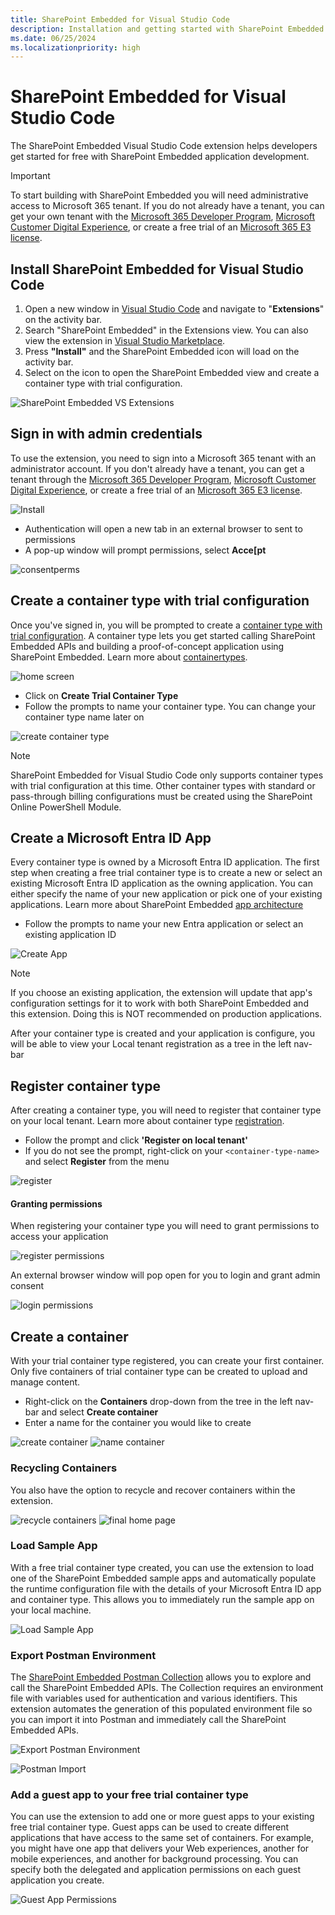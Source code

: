 ```yaml
---
title: SharePoint Embedded for Visual Studio Code
description: Installation and getting started with SharePoint Embedded for Visual Studio Code
ms.date: 06/25/2024
ms.localizationpriority: high
---
```


# SharePoint Embedded for Visual Studio Code

The SharePoint Embedded Visual Studio Code extension helps developers get started for free with SharePoint Embedded application development. 

> [!IMPORTANT]
> To start building with SharePoint Embedded you will need administrative access to Microsoft 365 tenant.
> If you do not already have a tenant, you can get your own tenant with the [Microsoft 365 Developer Program](https://developer.microsoft.com/microsoft-365/dev-program), [Microsoft Customer Digital Experience](https://cdx.transform.microsoft.com/), or create a free trial of an [Microsoft 365 E3 license](https://www.microsoft.com/en-us/microsoft-365/enterprise/microsoft365-plans-and-pricing).


## Install SharePoint Embedded for Visual Studio Code

1. Open a new window in [Visual Studio Code](https://code.visualstudio.com/) and navigate to "**Extensions**" on the activity bar.
1. Search "SharePoint Embedded" in the Extensions view. You can also view the extension in [Visual Studio Marketplace](https://marketplace.visualstudio.com/items?itemName=SharepointEmbedded.ms-sharepoint-embedded-vscode-extension).
1. Press **"Install"** and the SharePoint Embedded icon will load on the activity bar.
1. Select on the icon to open the SharePoint Embedded view and create a container type with trial configuration.

![SharePoint Embedded VS Extensions](../images/vsx-images/1downloadvsx.png)


## Sign in with admin credentials

To use the extension, you need to sign into a Microsoft 365 tenant with an administrator account.
If you don't already have a tenant, you can get a tenant through the [Microsoft 365 Developer Program](https://developer.microsoft.com/microsoft-365/dev-program), [Microsoft Customer Digital Experience](https://cdx.transform.microsoft.com/), or create a free trial of an [Microsoft 365 E3 license](https://www.microsoft.com/en-us/microsoft-365/enterprise/microsoft365-plans-and-pricing).


![Install](../images/vsx-images/2vsx-signin.png)


* Authentication will open a new tab in an external browser to sent to permissions
* A pop-up window will prompt permissions, select **Acce[pt**
 
 
![consentperms](../images/vsx-images/3vsx-grant-admin-consent.png)





## Create a container type with trial configuration

Once you've signed in,  you will be prompted to create a [container type with trial configuration](../concepts/app-concepts/containertypes.md#trial-use). A container type lets you get started calling SharePoint Embedded APIs and building a proof-of-concept application using SharePoint Embedded. Learn more about [containertypes](../concepts/app-concepts/containertypes.md).

![home screen](../images/vsx-images/4vsx-home-screen.png)

* Click on **Create Trial Container Type**
* Follow the prompts to name your container type. You can change your container type name later on

![create container type](../images/vsx-images/5a-name-ct.png)

> [!NOTE]
> SharePoint Embedded for Visual Studio Code only supports container types with trial configuration at this time. Other container types with standard or pass-through billing configurations must be created using the SharePoint Online PowerShell Module.

## Create a Microsoft Entra ID App

Every container type is owned by a Microsoft Entra ID application. The first step when creating a free trial container type is to create a new or select an existing Microsoft Entra ID application as the owning application. You can either specify the name of your new application or pick one of your existing applications. Learn more about SharePoint Embedded [app architecture](../concepts/app-concepts/app-architecture.md)

* Follow the prompts to name your new Entra application or select an existing application ID

![Create App](../images/vsx-images/6aname-app.png)

> [!NOTE]
> If you choose an existing application, the extension will update that app's configuration settings for it to work with both SharePoint Embedded and this extension. Doing this is NOT recommended on production applications.


After your container type is created and your application is configure, you will be able to view your Local tenant registration as a tree in the left nav-bar


## Register container type

After creating a container type, you will need to register that container type on your local tenant. Learn more about container type [registration](../concepts/app-concepts/register-api-documentation.md).

* Follow the prompt and click **'Register on local tenant'**
* If you do not see the prompt, right-click on your `<container-type-name>` and select **Register** from the menu

![register](../images/vsx-images/7aregister-ct.png)

#### Granting permissions

When registering your container type you will need to grant permissions to access your application

![register permissions](../images/vsx-images/8aopenconsentlink.png)

An external browser window will pop open for you to login and grant admin consent

![login permissions](../images/vsx-images/9alogin-grant-permissions.png)

## Create a container

With your trial container type registered, you can create your first container. Only five containers of trial container type can be created to upload and manage content.

* Right-click on the **Containers** drop-down from the tree in the left nav-bar and select **Create container**
* Enter a name for the container you would like to create

![create container](../images/vsx-images/10acreate-container.png)
![name container](../images/vsx-images/11aname-first-cont.png)

### Recycling Containers

You also have the option to recycle and recover containers within the extension.

![recycle containers](../images/vsx-images/12arecycle-cont.png)
![final home page](../images/vsx-images/a-final-home-page.png)


### Load Sample App

With a free trial container type created, you can use the extension to load one of the SharePoint Embedded sample apps and automatically populate the runtime configuration file with the details of your Microsoft Entra ID app and container type. This allows you to immediately run the sample app on your local machine.

![Load Sample App](https://github.com/microsoft/SharePoint-Embedded-VS-Code-Extension/assets/108372230/da40cd67-83b3-4da9-b743-159edd2802fa)

### Export Postman Environment

The [SharePoint Embedded Postman Collection](https://github.com/microsoft/SharePoint-Embedded-Samples/tree/main/Postman) allows you to explore and call the SharePoint Embedded APIs. The Collection requires an environment file with variables used for authentication and various identifiers. This extension automates the generation of this populated environment file so you can import it into Postman and immediately call the SharePoint Embedded APIs.

![Export Postman Environment](https://github.com/microsoft/SharePoint-Embedded-VS-Code-Extension/assets/108372230/a549866d-55e0-4a25-b173-fc532cc7b49e)

![Postman Import](https://github.com/microsoft/SharePoint-Embedded-VS-Code-Extension/assets/108372230/06884e97-7a4c-41ea-8c19-c0eecfd2e624)

### Add a guest app to your free trial container type

You can use the extension to add one or more guest apps to your existing free trial container type. Guest apps can be used to create different applications that have access to the same set of containers. For example, you might have one app that delivers your Web experiences, another for mobile experiences, and another for background processing. You can specify both the delegated and application permissions on each guest application you create.

![Guest App Permissions](https://github.com/microsoft/SharePoint-Embedded-VS-Code-Extension/assets/108372230/d3394cf6-b174-4c07-8cca-fe742cade70b)
